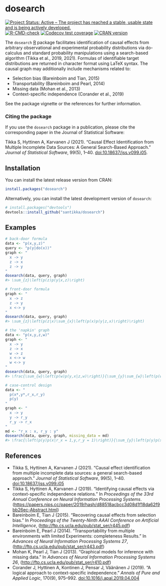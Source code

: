 
<!-- README.md is generated from README.Rmd. Please edit that file -->

# dosearch

<!-- badges: start -->

[![Project Status: Active – The project has reached a stable, usable
state and is being actively
developed.](https://www.repostatus.org/badges/latest/active.svg)](https://www.repostatus.org/#active)
[![R-CMD-check](https://github.com/santikka/dosearch/workflows/R-CMD-check/badge.svg)](https://github.com/santikka/dosearch/actions)
[![Codecov test
coverage](https://codecov.io/gh/santikka/dosearch/branch/master/graph/badge.svg)](https://app.codecov.io/gh/santikka/dosearch?branch=master)
[![CRAN
version](http://www.r-pkg.org/badges/version/dosearch)](https://CRAN.R-project.org/package=dosearch)
<!-- badges::end -->

The `dosearch` [R](https://www.r-project.org/) package facilitates
identification of causal effects from arbitrary observational and
experimental probability distributions via do-calculus and standard
probability manipulations using a search-based algorithm (Tikka et al.,
2019, 2021). Formulas of identifiable target distributions are returned
in character format using LaTeX syntax. The causal graph may
additionally include mechanisms related to:

-   Selection bias (Bareinboim and Tian, 2015)
-   Transportability (Bareinboim and Pearl, 2014)
-   Missing data (Mohan et al., 2013)
-   Context-specific independence (Corander et al., 2019)

See the package vignette or the references for further information.

### Citing the package

If you use the `dosearch` package in a publication, please cite the
corresponding paper in the Journal of Statistical Software:

Tikka S, Hyttinen A, Karvanen J (2021). “Causal Effect Identification
from Multiple Incomplete Data Sources: A General Search-Based Approach.”
*Journal of Statistical Software*, 99(5), 1–40.
[doi:10.18637/jss.v099.i05](https://doi.org/10.18637/jss.v099.i05).

## Installation

You can install the latest release version from CRAN:

``` r
install.packages("dosearch")
```

Alternatively, you can install the latest development version of
`dosearch`:

``` r
# install.packages("devtools")
devtools::install_github("santikka/dosearch")
```

## Examples

``` r
# back-door formula
data <- "p(x,y,z)"
query <- "p(y|do(x))"
graph <- "
  x -> y
  z -> x
  z -> y
"
dosearch(data, query, graph)
#> \sum_{z}\left(p(z)p(y|x,z)\right)

# front-door formula
graph <- "
  x -> z
  z -> y
  x <-> y
"
dosearch(data, query, graph)
#> \sum_{z}\left(p(z|x)\sum_{x}\left(p(x)p(y|z,x)\right)\right)

# the 'napkin' graph
data <- "p(x,y,z,w)"
graph <- "
  x -> y
  z -> x
  w -> z
  x <-> w
  w <-> y
"
dosearch(data, query, graph)
#> \frac{\sum_{w}\left(p(w)p(y,x|z,w)\right)}{\sum_{y}\sum_{w}\left(p(w)p(y,x|z,w)\right)}

# case-control design
data <- "
  p(x*,y*,r_x,r_y)
  p(y)
"
graph <- "
  x -> y
  y -> r_y
  r_y -> r_x
"
md <- "r_x : x, r_y : y"
dosearch(data, query, graph, missing_data = md)
#> \frac{\left(p(y)p(x|r_x = 1,y,r_y = 1)\right)}{\sum_{y}\left(p(y)p(x|r_x = 1,y,r_y = 1)\right)}
```

## References

-   Tikka S, Hyttinen A, Karvanen J (2021). “Causal effect
    identification from multiple incomplete data sources: a general
    search-based approach.” *Journal of Statistical Software*, 99(5),
    1–40.
    [doi:10.18637/jss.v099.i05](https://doi.org/10.18637/jss.v099.i05)
-   Tikka S, Hyttinen A, Karvanen J (2019). “Identifying causal effects
    via context-specific independence relations.” In *Proceedings of the
    33rd Annual Conference on Neural Information Processing Systems*.
    (<https://papers.nips.cc/paper/2019/hash/d88518acbcc3d08d1f18da62f9bb26ec-Abstract.html>)
-   Bareinboim E, Tian J (2015). “Recovering causal effects from
    selection bias.” In *Proceedings of the Twenty-Ninth AAAI Conference
    on Artificial Intelligence*,
    (<http://ftp.cs.ucla.edu/pub/stat_ser/r445.pdf>)
-   Bareinboim E, Pearl J (2014). “Transportability from multiple
    environments with limited Experiments: completeness Results.” In
    *Advances of Neural Information Processing Systems 27*,
    (<http://ftp.cs.ucla.edu/pub/stat_ser/r443.pdf>)
-   Mohan K, Pearl J, Tian J (2013). “Graphical models for inference
    with missing data.” In *Advances of Neural Information Processing
    Systems 26*, (<http://ftp.cs.ucla.edu/pub/stat_ser/r410.pdf>)
-   Corander J, Hyttinen A, Kontinen J, Pensar J, Väänänen J (2019). “A
    logical approach to context-specific independence.” *Annals of Pure
    and Applied Logic*, 170(9), 975–992.
    [doi:10.1016/j.apal.2019.04.004](https://doi.org/10.1016/j.apal.2019.04.004)
